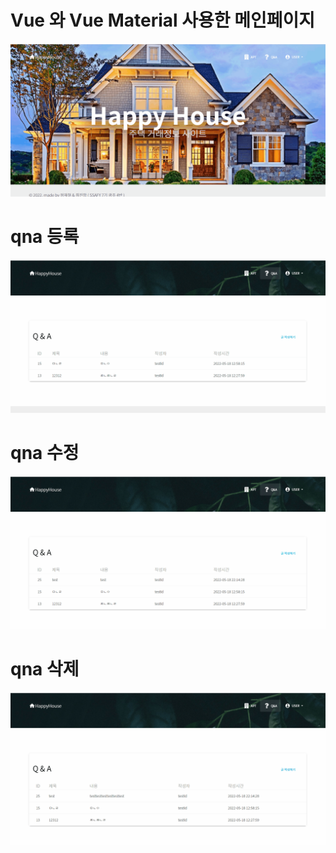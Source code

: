 # Vue 와 Vue Material 사용한 메인페이지
![](./Docs/메인.gif)

# qna 등록
![](./Docs/qna등록.gif)

# qna 수정
![](./Docs/qna수정.gif)

# qna 삭제
![](./Docs/qna삭제.gif)
